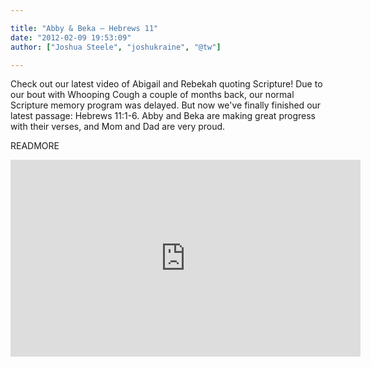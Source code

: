```yaml
---

title: "Abby & Beka – Hebrews 11"
date: "2012-02-09 19:53:09"
author: ["Joshua Steele", "joshukraine", "@tw"]

---
```


Check out our latest video of Abigail and Rebekah quoting Scripture! Due to our bout with Whooping Cough a couple of months back, our normal Scripture memory program was delayed. But now we've finally finished our latest passage: Hebrews 11:1-6. Abby and Beka are making great progress with their verses, and Mom and Dad are very proud.

READMORE

<iframe width="560" height="315" src="https://www.youtube.com/embed/UFzM_Ze0ehU" frameborder="0" allowfullscreen></iframe>
